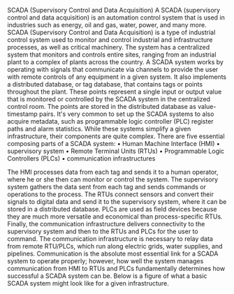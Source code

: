 SCADA (Supervisory Control and Data Acquisition)
A SCADA (supervisory control and data acquisition) is an automation control system that is used in industries such as energy, oil and gas, water, power, and many more.
SCADA (Supervisory Control and Data Acquisition) is a type of industrial control system used to monitor and control industrial and infrastructure processes, as well as critical machinery. 
The system has a centralized system that monitors and controls entire sites, ranging from an industrial plant to a complex of plants across the country.
A SCADA system works by operating with signals that communicate via channels to provide the user with remote controls of any equipment in a given system. 
It also implements a distributed database, or tag database, that contains tags or points throughout the plant. 
These points represent a single input or output value that is monitored or controlled by the SCADA system in the centralized control room. 
The points are stored in the distributed database as value-timestamp pairs. It's very common to set up the SCADA systems to also acquire metadata, such as programmable logic controller (PLC) register paths and alarm statistics.
While these systems simplify a given infrastructure, their components are quite complex. 
There are five essential composing parts of a SCADA system:
•	Human Machine Interface (HMI)
•	supervisory system
•	Remote Terminal Units (RTUs)
•	Programmable Logic Controllers (PLCs)
•	communication infrastructures
 
The HMI processes data from each tag and sends it to a human operator, where he or she then can monitor or control the system. 
The supervisory system gathers the data sent from each tag and sends commands or operations to the process. 
The RTUs connect sensors and convert their signals to digital data and send it to the supervisory system, where it can be stored in a distributed database. 
PLCs are used as field devices because they are much more versatile and economical than process-specific RTUs. Finally, the communication infrastructure delivers connectivity to the supervisory system and then to the RTUs and PLCs for the user to command. 
The communication infrastructure is necessary to relay data from remote RTU/PLCs, which run along electric grids, water supplies, and pipelines. 
Communication is the absolute most essential link for a SCADA system to operate properly; however, how well the system manages communication from HMI to RTUs and PLCs fundamentally determines how successful a SCADA system can be. 
Below is a figure of what a basic SCADA system might look like for a given infrastructure. 

